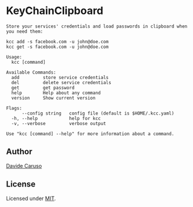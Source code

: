 # **K**ey**C**hain**C**lipboard

```
Store your services' credentials and load passwords in clipboard when you need them:

kcc add -s facebook.com -u john@doe.com
kcc get -s facebook.com -u john@doe.com

Usage:
  kcc [command]

Available Commands:
  add         store service credentials
  del         delete service credentials
  get         get password
  help        Help about any command
  version     Show current version

Flags:
      --config string   config file (default is $HOME/.kcc.yaml)
  -h, --help            help for kcc
  -v, --verbose         verbose output

Use "kcc [command] --help" for more information about a command.
```

## Author
[Davide Caruso](https://about.me/davidecaruso)

## License
Licensed under [MIT](LICENSE).
